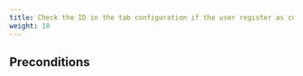 ```yaml
---
title: Check the ID in the tab configuration if the user register as customer and check the box subscribe
weight: 18
---
```


## Preconditions


